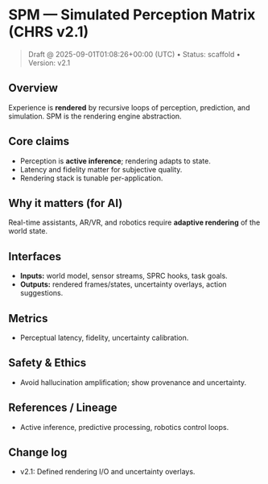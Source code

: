 
# SPM — Simulated Perception Matrix (CHRS v2.1)

> Draft @ 2025-09-01T01:08:26+00:00 (UTC) • Status: scaffold • Version: v2.1

## Overview
Experience is **rendered** by recursive loops of perception, prediction, and simulation. SPM is the rendering engine abstraction.

## Core claims
- Perception is **active inference**; rendering adapts to state.
- Latency and fidelity matter for subjective quality.
- Rendering stack is tunable per-application.

## Why it matters (for AI)
Real-time assistants, AR/VR, and robotics require **adaptive rendering** of the world state.

## Interfaces
- **Inputs:** world model, sensor streams, SPRC hooks, task goals.
- **Outputs:** rendered frames/states, uncertainty overlays, action suggestions.

## Metrics
- Perceptual latency, fidelity, uncertainty calibration.

## Safety & Ethics
- Avoid hallucination amplification; show provenance and uncertainty.

## References / Lineage
- Active inference, predictive processing, robotics control loops.

## Change log
- v2.1: Defined rendering I/O and uncertainty overlays.
